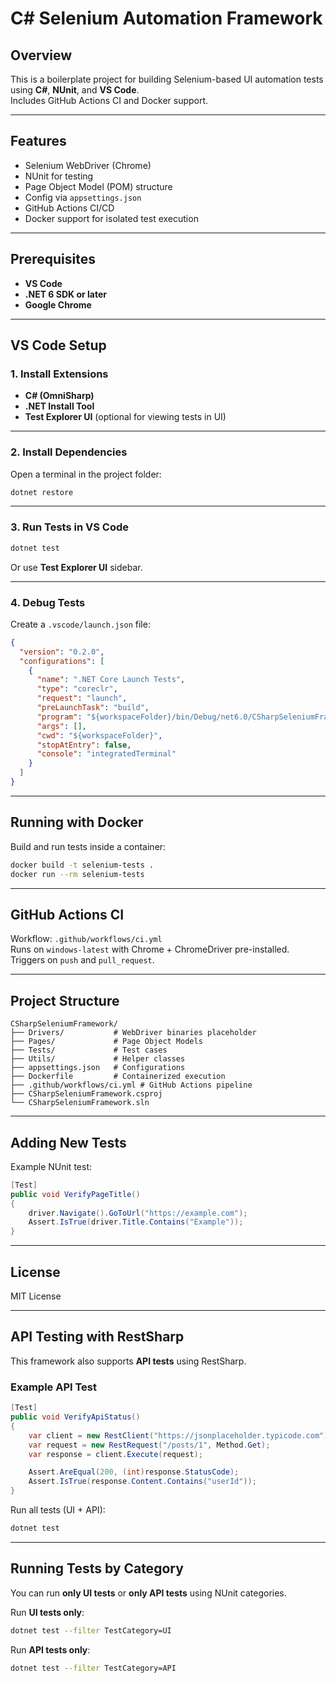 # C# Selenium Automation Framework

## Overview
This is a boilerplate project for building Selenium-based UI automation tests using **C#**, **NUnit**, and **VS Code**.  
Includes GitHub Actions CI and Docker support.

---

## Features
- Selenium WebDriver (Chrome)
- NUnit for testing
- Page Object Model (POM) structure
- Config via `appsettings.json`
- GitHub Actions CI/CD
- Docker support for isolated test execution

---

## Prerequisites
- **VS Code**
- **.NET 6 SDK or later**
- **Google Chrome**

---

## VS Code Setup

### 1. Install Extensions
- **C# (OmniSharp)**  
- **.NET Install Tool**  
- **Test Explorer UI** (optional for viewing tests in UI)

---

### 2. Install Dependencies
Open a terminal in the project folder:
```bash
dotnet restore
```

---

### 3. Run Tests in VS Code
```bash
dotnet test
```
Or use **Test Explorer UI** sidebar.

---

### 4. Debug Tests
Create a `.vscode/launch.json` file:
```json
{
  "version": "0.2.0",
  "configurations": [
    {
      "name": ".NET Core Launch Tests",
      "type": "coreclr",
      "request": "launch",
      "preLaunchTask": "build",
      "program": "${workspaceFolder}/bin/Debug/net6.0/CSharpSeleniumFramework.dll",
      "args": [],
      "cwd": "${workspaceFolder}",
      "stopAtEntry": false,
      "console": "integratedTerminal"
    }
  ]
}
```

---

## Running with Docker
Build and run tests inside a container:
```bash
docker build -t selenium-tests .
docker run --rm selenium-tests
```

---

## GitHub Actions CI
Workflow: `.github/workflows/ci.yml`  
Runs on `windows-latest` with Chrome + ChromeDriver pre-installed.  
Triggers on `push` and `pull_request`.

---

## Project Structure
```
CSharpSeleniumFramework/
├── Drivers/           # WebDriver binaries placeholder
├── Pages/             # Page Object Models
├── Tests/             # Test cases
├── Utils/             # Helper classes
├── appsettings.json   # Configurations
├── Dockerfile         # Containerized execution
├── .github/workflows/ci.yml # GitHub Actions pipeline
├── CSharpSeleniumFramework.csproj
└── CSharpSeleniumFramework.sln
```

---

## Adding New Tests
Example NUnit test:
```csharp
[Test]
public void VerifyPageTitle()
{
    driver.Navigate().GoToUrl("https://example.com");
    Assert.IsTrue(driver.Title.Contains("Example"));
}
```

---

## License
MIT License

---

## API Testing with RestSharp
This framework also supports **API tests** using RestSharp.

### Example API Test
```csharp
[Test]
public void VerifyApiStatus()
{
    var client = new RestClient("https://jsonplaceholder.typicode.com");
    var request = new RestRequest("/posts/1", Method.Get);
    var response = client.Execute(request);

    Assert.AreEqual(200, (int)response.StatusCode);
    Assert.IsTrue(response.Content.Contains("userId"));
}
```

Run all tests (UI + API):
```bash
dotnet test
```

---

## Running Tests by Category
You can run **only UI tests** or **only API tests** using NUnit categories.

Run **UI tests only**:
```bash
dotnet test --filter TestCategory=UI
```

Run **API tests only**:
```bash
dotnet test --filter TestCategory=API
```
